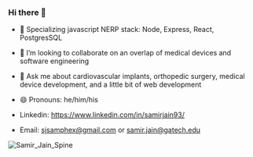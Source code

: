 ### Hi there 👋

- 🔭  Specializing javascript NERP stack: Node, Express, React, PostgresSQL
- 👯  I’m looking to collaborate on an overlap of medical devices and software engineering
- 💬  Ask me about cardiovascular implants, orthopedic surgery, medical device development, and a little bit of web development
- 😄  Pronouns: he/him/his

- Linkedin: https://www.linkedin.com/in/samirjain93/
- Email: sjsamphex@gmail.com or samir.jain@gatech.edu

![Samir_Jain_Spine](https://user-images.githubusercontent.com/10406995/107388210-6ff14700-6aaa-11eb-8299-2d41d6c69a7f.jpg)
